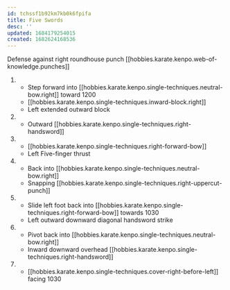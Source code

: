 ```yaml
---
id: tchssf1b92km7kb0k6fpifa
title: Five Swords
desc: ''
updated: 1684179254015
created: 1682624168536
---
```


Defense against right roundhouse punch
[[hobbies.karate.kenpo.web-of-knowledge.punches]]

1. - Step forward into [[hobbies.karate.kenpo.single-techniques.neutral-bow.right]] toward 1200
   - [[hobbies.karate.kenpo.single-techniques.inward-block.right]]
   - Left extended outward block
2. - Outward [[hobbies.karate.kenpo.single-techniques.right-handsword]]
3. - [[hobbies.karate.kenpo.single-techniques.right-forward-bow]]
   - Left Five-finger thrust
4. - Back into [[hobbies.karate.kenpo.single-techniques.neutral-bow.right]]
   - Snapping [[hobbies.karate.kenpo.single-techniques.right-uppercut-punch]]
5. - Slide left foot back into [[hobbies.karate.kenpo.single-techniques.right-forward-bow]] towards 1030
   - Left outward downward diagonal handsword strike
6. - Pivot back into [[hobbies.karate.kenpo.single-techniques.neutral-bow.right]]
   - Inward downward overhead [[hobbies.karate.kenpo.single-techniques.right-handsword]]
7. - [[hobbies.karate.kenpo.single-techniques.cover-right-before-left]] facing 1030



